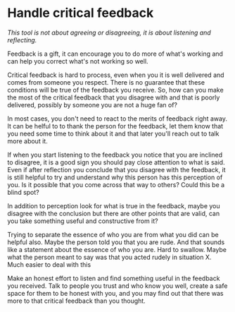 # Handle critical feedback

<!--
So I really like this section. I think you could add something about recognizing
the difference between feedback, even feedback that is delivered in a hostile
manner and an actual attack (which do happen, just not as often as it feels).
You might also suggest that if they do decide the feedback is unjustified, keep
a record of it anyway and compare it to future feedback. If you think I'm a
loudmouthed jerk that is one thing. If five more people think so, that is
something else.
 -->
_This tool is not about agreeing or disagreeing, it is about listening and reflecting._
<!-- Hook -->
<!-- Tool -->
<!-- Evidence -->
<!-- Story -->
<!-- Recap -->

Feedback is a gift, it can encourage you to do more of what's working
and can help you correct what's not working so well.

Critical feedback is hard to process, even when you it is well delivered and comes from someone you respect.
There is no guarantee that these conditions will be true of the feedback you receive.
So, how can you make the most of the critical feedback that you disagree with and that is poorly delivered,
possibly by someone you are not a huge fan of?

In most cases, you don't need to react to the merits of feedback right away.
It can be helful to to thank the person for the feedback,
let them know that you need some time to think about it and that later you'll reach out to talk more about it.

If when you start listening to the feedback you notice that you are inclined to disagree,
it is a good sign you should pay close attention to what is said.
Even if after reflection you conclude that you disagree with the feedback,
it is still helpful to try and understand why this person has this perception of you.
Is it possible that you come across that way to others? Could this be a blind spot?

In addition to perception look for what is true in the feedback, maybe you disagree with the conclusion
but there are other points that are valid, can you take something useful and constructive from it?

Trying to separate the essence of who you are from what you did can be helpful also.
Maybe the person told you that you are rude. And that sounds like a statement about the essence of who you are. Hard to swallow.
Maybe what the person meant to say was that you acted rudely in situation X. Much easier to deal with this

Make an honest effort to listen and find something useful in the feedback you received.
Talk to people you trust and who know you well, create a safe space for them to be honest with you,
and you may find out that there was more to that critical feedback than you thought.